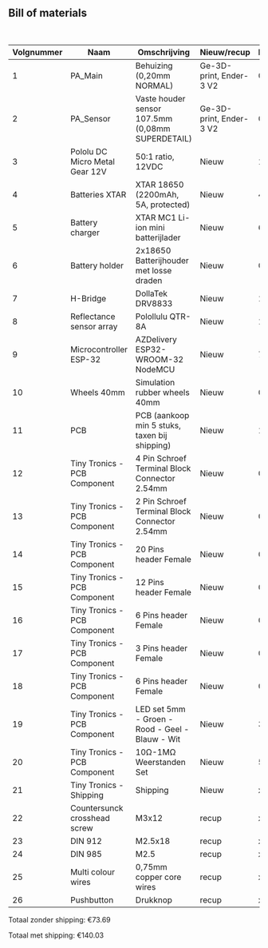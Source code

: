 ## Bill of materials
<br />

|Volgnummer|Naam                                  |Omschrijving                                        |Nieuw/recup             |Kostprijs/stuk|Aantal|Shipping|Subtotaal|
|----------|--------------------------------------|----------------------------------------------------|------------------------|--------------|------|--------|---------|
|         1|    PA_Main                           |Behuizing (0,20mm NORMAL)                           |Ge-3D-print, Ender-3 V2 |0.93          |1     |0       |0.93     |
|         2|    PA_Sensor                         |Vaste houder sensor 107.5mm (0,08mm SUPERDETAIL)    |Ge-3D-print, Ender-3 V2 |0.05          |1     |0       |0.64     |
|         3|    Pololu DC Micro Metal Gear 12V    |50:1 ratio, 12VDC                                   |Nieuw                   |10.56         |2     |9.99    |31.11    |
|         4|    Batteries XTAR                    |XTAR 18650 (2200mAh, 5A, protected)                 |Nieuw                   |4.45          |2     |3.21    |12.11    |
|         5|    Battery charger                   |XTAR MC1 Li-ion mini batterijlader                  |Nieuw                   |6.95          |1     |3.21    |10.16    |
|         6|    Battery holder                    |2x18650 Batterijhouder met losse draden             |Nieuw                   |0.96          |1     |1.46    |2.42     |
|         7|    H-Bridge                          |DollaTek DRV8833                                    |Nieuw                   |1.90          |2     |1.46    |3.36     |
|         8|    Reflectance sensor array          |Polollulu QTR-8A                                    |Nieuw                   |10.39         |1     |13.78   |24.17    |
|         9|    Microcontroller ESP-32            |AZDelivery ESP32-WROOM-32 NodeMCU                   |Nieuw                   |7.60          |1     |0       |7.60     |
|        10|    Wheels 40mm                       |Simulation rubber wheels 40mm                       |Nieuw                   |0.79          |2     |3.25    |4.04     |
|        11|    PCB                               |PCB (aankoop min 5 stuks, taxen bij shipping)       |Nieuw                   |1.11          |1     |22.03   |25.23    |
|        12|    Tiny Tronics - PCB Component      |4 Pin Schroef Terminal Block Connector 2.54mm       |Nieuw                   |0.45          |1     |0       |0.45     |
|        13|    Tiny Tronics - PCB Component      |2 Pin Schroef Terminal Block Connector 2.54mm       |Nieuw                   |0.30          |1     |0       |0.30     |
|        14|    Tiny Tronics - PCB Component      |20 Pins header Female                               |Nieuw                   |0.36          |2     |0       |0.72     |
|        15|    Tiny Tronics - PCB Component      |12 Pins header Female                               |Nieuw                   |0.28          |1     |0       |0.28     |
|        16|    Tiny Tronics - PCB Component      |6 Pins header Female                                |Nieuw                   |0.18          |2     |0       |0.36     |
|        17|    Tiny Tronics - PCB Component      |3 Pins header Female                                |Nieuw                   |0.12          |1     |0       |0.12     |
|        18|    Tiny Tronics - PCB Component      |6 Pins header Female                                |Nieuw                   |0.18          |2     |0       |0.36     |
|        19|    Tiny Tronics - PCB Component      |LED set 5mm - Groen - Rood - Geel - Blauw - Wit     |Nieuw                   |3.00          |1     |0       |3.00     |
|        20|    Tiny Tronics - PCB Component      |10Ω-1MΩ Weerstanden Set                             |Nieuw                   |5.00          |1     |0       |5.00     |
|        21|    Tiny Tronics - Shipping           |Shipping                                            |Nieuw                   |x             |1     |7.95    |7.95     |
|        22|    Countersunck crosshead screw      |M3x12                                               |recup                   |x             |9     |x       |x        |
|        23|    DIN 912                           |M2.5x18                                             |recup                   |x             |3     |x       |x        |
|        24|    DIN 985                           |M2.5                                                |recup                   |x             |3     |x       |x        |
|        25|    Multi colour wires                |0,75mm copper core wires                            |recup                   |x             |x     |x       |x        |
|        26|    Pushbutton                        |Drukknop                                            |recup                   |x             |x     |x       |x        |


Totaal zonder shipping: €73.69 

Totaal met shipping: €140.03
